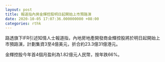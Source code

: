 ```yaml
---
layout: post
title: 報道指內房金輝控股明日起開始上市預路演
date: 2020-10-05 17:07:36.000000000 +08:00
categories: rthk
---
```


路透旗下IFR引述知情人士報道指，內地房地產開發商金輝控股將於明日起開始上市預路演，計劃集資3至4億美元，折合約23.3億31億港元。

金輝控股今年首4個月盈利為1.82億元人民幣，按年跌66%。　
